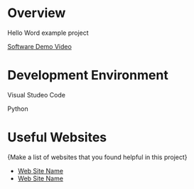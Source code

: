# Overview

Hello Word example project


[Software Demo Video](https://youtu.be/nVFno4i6ek0)

# Development Environment

Visual Studeo Code

Python

# Useful Websites

{Make a list of websites that you found helpful in this project}
* [Web Site Name](https://www.youtube.com/watch?v=vmEHCJofslg)
* [Web Site Name](http://url.link.goes.here)